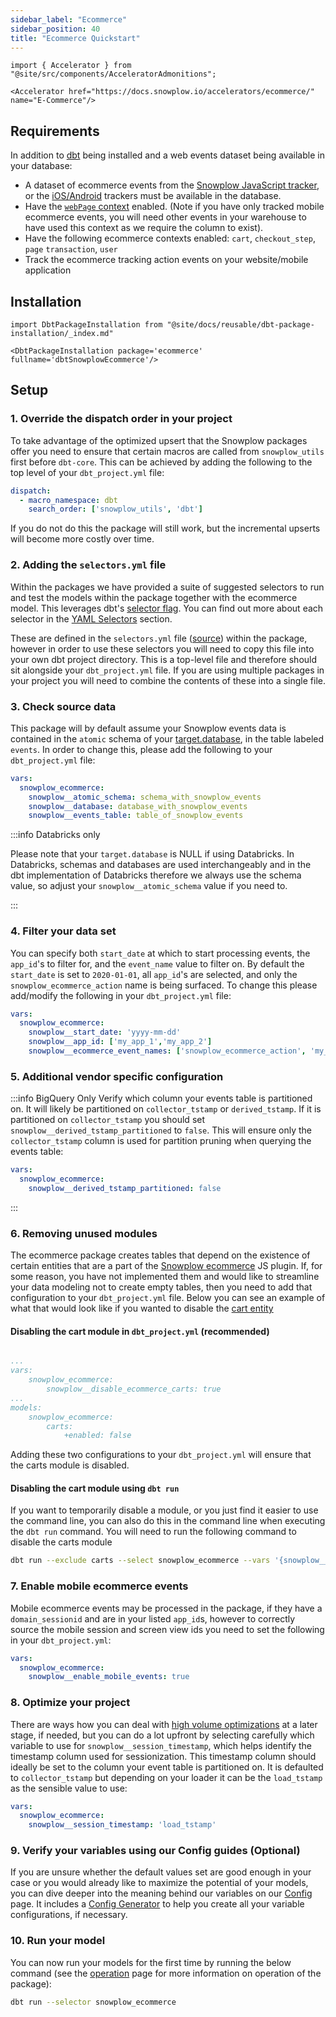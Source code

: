 ```yaml
---
sidebar_label: "Ecommerce"
sidebar_position: 40
title: "Ecommerce Quickstart"
---
```


```mdx-code-block
import { Accelerator } from "@site/src/components/AcceleratorAdmonitions";

<Accelerator href="https://docs.snowplow.io/accelerators/ecommerce/" name="E-Commerce"/>
```

## Requirements

In addition to [dbt](https://github.com/dbt-labs/dbt) being installed and a web events dataset being available in your database:

- A dataset of ecommerce events from the [Snowplow JavaScript tracker](/docs/sources/trackers/web-trackers/index.md), or the [iOS/Android](/docs/sources/trackers/mobile-trackers/tracking-events/ecommerce-tracking/index.md) trackers must be available in the database.
- Have the [`webPage` context](/docs/sources/trackers/web-trackers/tracker-setup/initialization-options/index.md#adding-predefined-contexts) enabled. (Note if you have only tracked mobile ecommerce events, you will need other events in your warehouse to have used this context as we require the column to exist).
- Have the following ecommerce contexts enabled: `cart`, `checkout_step`, `page` `transaction`, `user`
- Track the ecommerce tracking action events on your website/mobile application


## Installation

```mdx-code-block
import DbtPackageInstallation from "@site/docs/reusable/dbt-package-installation/_index.md"

<DbtPackageInstallation package='ecommerce' fullname='dbtSnowplowEcommerce'/>
```

## Setup

### 1. Override the dispatch order in your project
To take advantage of the optimized upsert that the Snowplow packages offer you need to ensure that certain macros are called from `snowplow_utils` first before `dbt-core`. This can be achieved by adding the following to the top level of your `dbt_project.yml` file:

```yml title="dbt_project.yml"
dispatch:
  - macro_namespace: dbt
    search_order: ['snowplow_utils', 'dbt']
```

If you do not do this the package will still work, but the incremental upserts will become more costly over time.

### 2. Adding the `selectors.yml` file

Within the packages we have provided a suite of suggested selectors to run and test the models within the package together with the ecommerce model. This leverages dbt's [selector flag](https://docs.getdbt.com/reference/node-selection/syntax). You can find out more about each selector in the [YAML Selectors](/docs/modeling-your-data/modeling-your-data-with-dbt/dbt-operation/index.md#yaml-selectors) section.

These are defined in the `selectors.yml` file ([source](https://github.com/snowplow/dbt-snowplow-ecommerce/blob/main/selectors.yml)) within the package, however in order to use these selectors you will need to copy this file into your own dbt project directory. This is a top-level file and therefore should sit alongside your `dbt_project.yml` file. If you are using multiple packages in your project you will need to combine the contents of these into a single file.

### 3. Check source data

This package will by default assume your Snowplow events data is contained in the `atomic` schema of your [target.database](https://docs.getdbt.com/docs/running-a-dbt-project/using-the-command-line-interface/configure-your-profile), in the table labeled `events`. In order to change this, please add the following to your `dbt_project.yml` file:

```yml title="dbt_project.yml"
vars:
  snowplow_ecommerce:
    snowplow__atomic_schema: schema_with_snowplow_events
    snowplow__database: database_with_snowplow_events
    snowplow__events_table: table_of_snowplow_events
```

:::info Databricks only

Please note that your `target.database` is NULL if using Databricks. In Databricks, schemas and databases are used interchangeably and in the dbt implementation of Databricks therefore we always use the schema value, so adjust your `snowplow__atomic_schema` value if you need to.

:::

### 4. Filter your data set

You can specify both `start_date` at which to start processing events, the `app_id`'s to filter for, and the `event_name` value to filter on. By default the `start_date` is set to `2020-01-01`, all `app_id`'s are selected, and only the `snowplow_ecommerce_action` name is being surfaced. To change this please add/modify the following in your `dbt_project.yml` file:

```yml title="dbt_project.yml"
vars:
  snowplow_ecommerce:
    snowplow__start_date: 'yyyy-mm-dd'
    snowplow__app_id: ['my_app_1','my_app_2']
    snowplow__ecommerce_event_names: ['snowplow_ecommerce_action', 'my_custom_ecommerce_event']
```
### 5. Additional vendor specific configuration

:::info BigQuery Only
Verify which column your events table is partitioned on. It will likely be partitioned on `collector_tstamp` or `derived_tstamp`. If it is partitioned on `collector_tstamp` you should set `snowplow__derived_tstamp_partitioned` to `false`. This will ensure only the `collector_tstamp` column is used for partition pruning when querying the events table:

```yml title="dbt_project.yml"
vars:
  snowplow_ecommerce:
    snowplow__derived_tstamp_partitioned: false
```

:::

### 6. Removing unused modules

The ecommerce package creates tables that depend on the existence of certain entities that are a part of the [Snowplow ecommerce](/docs/sources/trackers/web-trackers/tracking-events/ecommerce/index.md) JS plugin. If, for some reason, you have not implemented them and would like to streamline your data modeling not to create empty tables, then you need to add that configuration to your `dbt_project.yml` file. Below you can see an example of what that would look like if you wanted to disable the [cart entity](/docs/sources/trackers/web-trackers/tracking-events/ecommerce/index.md#cart)

#### Disabling the cart module in `dbt_project.yml` (recommended)

```yml title="dbt_project.yml"

...
vars:
    snowplow_ecommerce:
        snowplow__disable_ecommerce_carts: true
...
models:
    snowplow_ecommerce:
        carts:
            +enabled: false
```

Adding these two configurations to your `dbt_project.yml` will ensure that the carts module is disabled.

#### Disabling the cart module using `dbt run`
If you want to temporarily disable a module, or you just find it easier to use the command line, you can also do this in the command line when executing the `dbt run` command. You will need to run the following command to disable the carts module

```bash
dbt run --exclude carts --select snowplow_ecommerce --vars '{snowplow__disable_ecommerce_carts: true}'
```

### 7. Enable mobile ecommerce events
Mobile ecommerce events may be processed in the package, if they have a `domain_sessionid` and are in your listed `app_id`s, however to correctly source the mobile session and screen view ids you need to set the following in your `dbt_project.yml`:

```yml title="dbt_project.yml"
vars:
  snowplow_ecommerce:
    snowplow__enable_mobile_events: true
```

### 8. Optimize your project

There are ways how you can deal with [high volume optimizations](/docs/modeling-your-data/modeling-your-data-with-dbt/dbt-custom-models/high-volume-optimizations/index.md) at a later stage, if needed, but you can do a lot upfront by selecting carefully which variable to use for `snowplow__session_timestamp`, which helps identify the timestamp column used for sessionization. This timestamp column should ideally be set to the column your event table is partitioned on. It is defaulted to `collector_tstamp` but depending on your loader it can be the `load_tstamp` as the sensible value to use:

```yml title="dbt_project.yml"
vars:
  snowplow_ecommerce:
    snowplow__session_timestamp: 'load_tstamp'
```

### 9. Verify your variables using our Config guides (Optional)

If you are unsure whether the default values set are good enough in your case or you would already like to maximize the potential of your models, you can dive deeper into the meaning behind our variables on our [Config](/docs/modeling-your-data/modeling-your-data-with-dbt/dbt-configuration/unified/index.mdx) page. It includes a [Config Generator](/docs/modeling-your-data/modeling-your-data-with-dbt/dbt-configuration/unified/index.mdx#Generator) to help you create all your variable configurations, if necessary.


### 10. Run your model

You can now run your models for the first time by running the below command (see the [operation](/docs/modeling-your-data/modeling-your-data-with-dbt/dbt-operation/index.md) page for more information on operation of the package):

```bash
dbt run --selector snowplow_ecommerce
```
